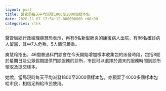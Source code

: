 ```yaml
---
layout: post
title: 醫管局每天平均派發1800至2000個樣本包
date: 2020-11-07 17:54:12.000000000 +08:00
categories: rthk
---
```


醫管局總行政經理庾慧玲表示，再有8名新型肺炎的康復病人出院，有86名確診病人留醫，其中7人危殆，5人情況嚴重。

庾慧玲指出，46間普通科門診會在今天開始增加樣本收集包的派發時段，包括8間於星期日及公眾假期提供門診服務的診所，市民可以選擇於週末的服務時間到診所領取及提交樣本。

她說，當局現時每天平均派發1800至2000個樣本包，亦預留了4000多個樣本包給市民，相信足夠給市民使用。
